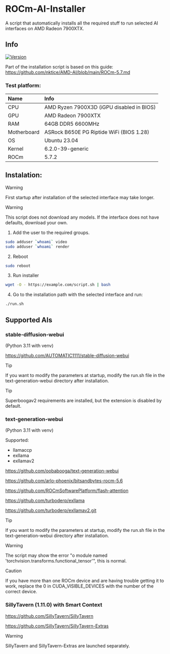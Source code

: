 # ROCm-AI-Installer
A script that automatically installs all the required stuff to run selected AI interfaces on AMD Radeon 7900XTX.

## Info
[![Version](https://img.shields.io/badge/1.1-version-orange.svg)](https://github.com/Mateusz-Dera/ROCm-AI-Installer/blob/main/README.md)

Part of the installation script is based on this guide: https://github.com/nktice/AMD-AI/blob/main/ROCm-5.7.md

### Test platform:
|Name|Info|
|:---|:---|
|CPU|AMD Ryzen 7900X3D (iGPU disabled in BIOS)|
|GPU|AMD Radeon 7900XTX|
|RAM|64GB DDR5 6600MHz|
|Motherboard|ASRock B650E PG Riptide WiFi (BIOS 1.28)|
|OS|Ubuntu 23.04|
|Kernel|6.2.0-39-generic|
|ROCm|5.7.2|

## Instalation:
> [!WARNING]
> First startup after installation of the selected interface may take longer.

> [!WARNING]
> This script does not download any models. If the interface does not have defaults, download your own.

1. Add the user to the required groups.
```bash
sudo adduser `whoami` video
sudo adduser `whoami` render
```
2. Reboot
```bash
sudo reboot
```
3. Run installer 
```bash
wget -O - https://example.com/script.sh | bash
```
4. Go to the installation path with the selected interface and run:
```bash
./run.sh
```

## Supported AIs

### stable-diffusion-webui
(Python 3.11 with venv)

https://github.com/AUTOMATIC1111/stable-diffusion-webui

> [!TIP]
> If you want to modify the parameters at startup, modify the run.sh file in the text-generation-webui directory after installation.

> [!TIP]
> Superboogav2 requirements are installed, but the extension is disabled by default.

### text-generation-webui
(Python 3.11 with venv)

Supported:
* llamaccp
* exllama
* exllamav2

https://github.com/oobabooga/text-generation-webui

https://github.com/arlo-phoenix/bitsandbytes-rocm-5.6

https://github.com/ROCmSoftwarePlatform/flash-attention

https://github.com/turboderp/exllama

https://github.com/turboderp/exllamav2.git

> [!TIP]
> If you want to modify the parameters at startup, modify the run.sh file in the text-generation-webui directory after installation.

> [!WARNING]
> The script may show the error "o module named 'torchvision.transforms.functional_tensor'", this is normal.

> [!Caution]
> If you have more than one ROCm device and are having trouble getting it to work, replace the 0 in CUDA_VISIBLE_DEVICES with the number of the correct device.

### SillyTavern (1.11.0) with Smart Context
https://github.com/SillyTavern/SillyTavern

https://github.com/SillyTavern/SillyTavern-Extras

> [!WARNING]
> SillyTavern and SillyTavern-Extras are launched separately.